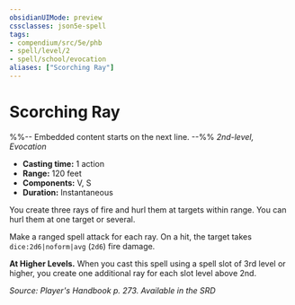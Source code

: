 ```yaml
---
obsidianUIMode: preview
cssclasses: json5e-spell
tags:
- compendium/src/5e/phb
- spell/level/2
- spell/school/evocation
aliases: ["Scorching Ray"]
---
```

# Scorching Ray
%%-- Embedded content starts on the next line. --%%
*2nd-level, Evocation*  

- **Casting time:** 1 action
- **Range:** 120 feet
- **Components:** V, S
- **Duration:** Instantaneous

You create three rays of fire and hurl them at targets within range. You can hurl them at one target or several.

Make a ranged spell attack for each ray. On a hit, the target takes `dice:2d6|noform|avg` (`2d6`) fire damage.

**At Higher Levels.** When you cast this spell using a spell slot of 3rd level or higher, you create one additional ray for each slot level above 2nd.

*Source: Player's Handbook p. 273. Available in the <span title='Systems Reference Document (5.1)'>SRD</span>*